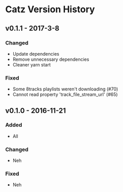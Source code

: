 # Catz Version History

## v0.1.1 - 2017-3-8

### Changed
- Update dependencies
- Remove unnecessary dependencies
- Cleaner yarn start

### Fixed
- Some 8tracks playlists weren't downloading (#70)
- Cannot read property 'track_file_stream_url' (#65)

## v0.1.0 - 2016-11-21

### Added
- All

### Changed
- Neh

### Fixed
- Neh
